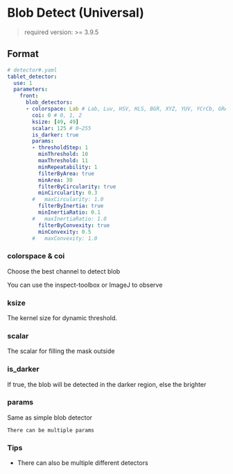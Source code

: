 # Blob Detect (Universal)

> required version: >= 3.9.5

## Format

```yaml
# detector#.yaml
tablet_detector:
  use: 1
  parameters:
    front:
      blob_detectors:
      - colorspace: Lab # Lab, Luv, HSV, HLS, BGR, XYZ, YUV, YCrCb, GRAY
        coi: 0 # 0, 1, 2 
        ksize: [49, 49]
        scalar: 125 # 0~255
        is_darker: true
        params:
        - thresholdStep: 1
          minThreshold: 10
          maxThreshold: 11
          minRepeatability: 1
          filterByArea: true
          minArea: 30
          filterByCircularity: true
          minCircularity: 0.3
        #   maxCircularity: 1.0
          filterByInertia: true
          minInertiaRatio: 0.1
        #   maxInertiaRatio: 1.0
          filterByConvexity: true
          minConvexity: 0.5
        #   maxConvexity: 1.0
```

### colorspace & coi

Choose the best channel to detect blob

You can use the inspect-toolbox or ImageJ to observe

### ksize

The kernel size for dynamic threshold.

### scalar

The scalar for filling the mask outside

### is_darker

If true, the blob will be detected in the darker region, else the brighter

### params

Same as simple blob detector

```{note}
There can be multiple params
```

### Tips

- There can also be multiple different detectors